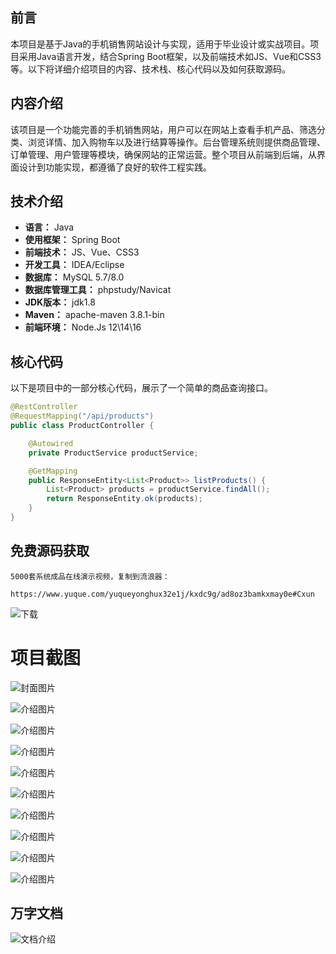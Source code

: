 ## 前言

本项目是基于Java的手机销售网站设计与实现，适用于毕业设计或实战项目。项目采用Java语言开发，结合Spring Boot框架，以及前端技术如JS、Vue和CSS3等。以下将详细介绍项目的内容、技术栈、核心代码以及如何获取源码。

## 内容介绍

该项目是一个功能完善的手机销售网站，用户可以在网站上查看手机产品、筛选分类、浏览详情、加入购物车以及进行结算等操作。后台管理系统则提供商品管理、订单管理、用户管理等模块，确保网站的正常运营。整个项目从前端到后端，从界面设计到功能实现，都遵循了良好的软件工程实践。

## 技术介绍

- **语言：** Java
- **使用框架：** Spring Boot
- **前端技术：** JS、Vue、CSS3
- **开发工具：** IDEA/Eclipse
- **数据库：** MySQL 5.7/8.0
- **数据库管理工具：** phpstudy/Navicat
- **JDK版本：** jdk1.8
- **Maven：** apache-maven 3.8.1-bin
- **前端环境：** Node.Js 12\14\16

## 核心代码

以下是项目中的一部分核心代码，展示了一个简单的商品查询接口。

```java
@RestController
@RequestMapping("/api/products")
public class ProductController {

    @Autowired
    private ProductService productService;

    @GetMapping
    public ResponseEntity<List<Product>> listProducts() {
        List<Product> products = productService.findAll();
        return ResponseEntity.ok(products);
    }
}
```

## 免费源码获取

```
5000套系统成品在线演示视频，复制到流浪器： 
```
```
https://www.yuque.com/yuqueyonghux32e1j/kxdc9g/ad8oz3bamkxmay0e#Cxun
```
![下载](https://img12.360buyimg.com/ddimg/jfs/t1/339687/11/1349/28408/68ad865fF412d7877/adaa650483a100f2.jpg)

# 项目截图

![封面图片](https://img11.360buyimg.com/ddimg/jfs/t1/321275/12/25660/221187/689ea868F0e68d19f/aaff50c43170d1c0.jpg)

![介绍图片](https://img13.360buyimg.com/ddimg/jfs/t1/293236/34/19612/76189/689ea846Ffaa6b5cd/b400d749b0c7d657.jpg)

![介绍图片](https://img12.360buyimg.com/ddimg/jfs/t1/324814/33/4700/180963/689ea846Fc9be8363/025b7c53e63698d5.jpg)

![介绍图片](https://img14.360buyimg.com/ddimg/jfs/t1/312113/34/26463/36274/689ea84bF3523acd0/c47e7bfade61ba7f.jpg)

![介绍图片](https://img12.360buyimg.com/ddimg/jfs/t1/289894/22/7878/38025/689ea84bF16cc6f36/172dce732ffe0be6.jpg)

![介绍图片](https://img12.360buyimg.com/ddimg/jfs/t1/286156/15/22720/62545/689ea84eF22d77b8e/d4c32a22d51269a1.jpg)

![介绍图片](https://img14.360buyimg.com/ddimg/jfs/t1/326549/1/4806/44018/689ea84fFb350f00b/7ab0bd08859e155a.jpg)

![介绍图片](https://img10.360buyimg.com/ddimg/jfs/t1/312006/5/26414/31545/689ea852F47096eb3/854e1256e9df966a.jpg)

![介绍图片](https://img12.360buyimg.com/ddimg/jfs/t1/304924/1/26626/20446/689ea852F9f638e08/4e93252bf72cbe3d.jpg)

![介绍图片](https://img14.360buyimg.com/ddimg/jfs/t1/313354/39/26494/50752/689ea853F8f79c5f2/ee12c9c7d5a2cda9.jpg)


## 万字文档
![文档介绍](https://img14.360buyimg.com/ddimg/jfs/t1/338393/1/3576/156947/68b1ad0cF74dc525c/ff9cd6c574295685.jpg)
